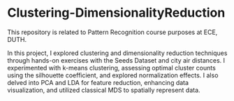 # Clustering-DimensionalityReduction

This repository is related to Pattern Recognition course purposes at ECE, DUTH.


In this project, I explored clustering and dimensionality reduction techniques through hands-on exercises with the Seeds Dataset and city air distances. I experimented with k-means clustering, assessing optimal cluster counts using the silhouette coefficient, and explored normalization effects. I also delved into PCA and LDA for feature reduction, enhancing data visualization, and utilized classical MDS to spatially represent data. 
